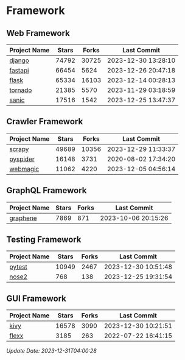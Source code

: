 # Framework

## Web Framework
| Project Name | Stars | Forks | Last Commit |
| ------------ | ----- | ----- | ----------- |
| [django](https://github.com/django/django) | 74792 | 30725 | 2023-12-30 13:28:10 |
| [fastapi](https://github.com/tiangolo/fastapi) | 66454 | 5624 | 2023-12-26 20:47:18 |
| [flask](https://github.com/pallets/flask) | 65334 | 16103 | 2023-12-14 00:28:13 |
| [tornado](https://github.com/tornadoweb/tornado) | 21385 | 5570 | 2023-11-29 03:18:59 |
| [sanic](https://github.com/sanic-org/sanic) | 17516 | 1542 | 2023-12-25 13:47:37 |

## Crawler Framework
| Project Name | Stars | Forks | Last Commit |
| ------------ | ----- | ----- | ----------- |
| [scrapy](https://github.com/scrapy/scrapy) | 49689 | 10356 | 2023-12-29 11:33:37 |
| [pyspider](https://github.com/binux/pyspider) | 16148 | 3731 | 2020-08-02 17:34:20 |
| [webmagic](https://github.com/code4craft/webmagic) | 11062 | 4220 | 2023-12-05 04:56:14 |

## GraphQL Framework
| Project Name | Stars | Forks | Last Commit |
| ------------ | ----- | ----- | ----------- |
| [graphene](https://github.com/graphql-python/graphene) | 7869 | 871 | 2023-10-06 20:15:26 |

## Testing Framework
| Project Name | Stars | Forks | Last Commit |
| ------------ | ----- | ----- | ----------- |
| [pytest](https://github.com/pytest-dev/pytest) | 10949 | 2467 | 2023-12-30 10:51:48 |
| [nose2](https://github.com/nose-devs/nose2) | 768 | 138 | 2023-12-25 19:31:54 |

## GUI Framework
| Project Name | Stars | Forks | Last Commit |
| ------------ | ----- | ----- | ----------- |
| [kivy](https://github.com/kivy/kivy) | 16578 | 3090 | 2023-12-30 10:21:51 |
| [flexx](https://github.com/flexxui/flexx) | 3185 | 263 | 2022-07-22 16:41:15 |

*Update Date: 2023-12-31T04:00:28*